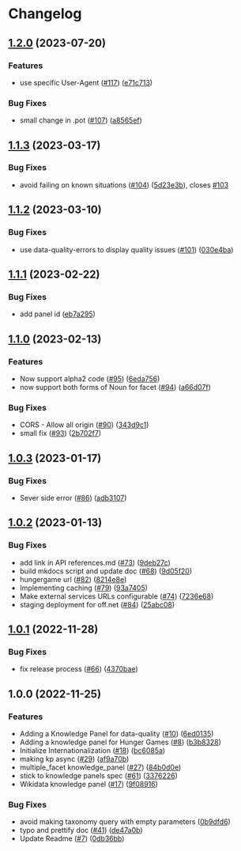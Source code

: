 # Changelog

## [1.2.0](https://github.com/openfoodfacts/facets-knowledge-panels/compare/v1.1.3...v1.2.0) (2023-07-20)


### Features

* use specific User-Agent ([#117](https://github.com/openfoodfacts/facets-knowledge-panels/issues/117)) ([e71c713](https://github.com/openfoodfacts/facets-knowledge-panels/commit/e71c71364ad008cabfb4f1772943b038f519dc7a))


### Bug Fixes

* small change in .pot ([#107](https://github.com/openfoodfacts/facets-knowledge-panels/issues/107)) ([a8565ef](https://github.com/openfoodfacts/facets-knowledge-panels/commit/a8565ef51df3611f152a77a46ecd0e64db34163a))

## [1.1.3](https://github.com/openfoodfacts/facets-knowledge-panels/compare/v1.1.2...v1.1.3) (2023-03-17)


### Bug Fixes

* avoid failing on known situations ([#104](https://github.com/openfoodfacts/facets-knowledge-panels/issues/104)) ([5d23e3b](https://github.com/openfoodfacts/facets-knowledge-panels/commit/5d23e3ba5d812af9bbe621f5e2f6f13396c3d7a5)), closes [#103](https://github.com/openfoodfacts/facets-knowledge-panels/issues/103)

## [1.1.2](https://github.com/openfoodfacts/facets-knowledge-panels/compare/v1.1.1...v1.1.2) (2023-03-10)


### Bug Fixes

* use data-quality-errors to display quality issues ([#101](https://github.com/openfoodfacts/facets-knowledge-panels/issues/101)) ([030e4ba](https://github.com/openfoodfacts/facets-knowledge-panels/commit/030e4ba289e17968fee6347ccf086518cbac86c3))

## [1.1.1](https://github.com/openfoodfacts/facets-knowledge-panels/compare/v1.1.0...v1.1.1) (2023-02-22)


### Bug Fixes

* add panel id ([eb7a295](https://github.com/openfoodfacts/facets-knowledge-panels/commit/eb7a2950ba05d69e324abba4207375d8938bad66))

## [1.1.0](https://github.com/openfoodfacts/facets-knowledge-panels/compare/v1.0.3...v1.1.0) (2023-02-13)


### Features

* Now support alpha2 code ([#95](https://github.com/openfoodfacts/facets-knowledge-panels/issues/95)) ([6eda756](https://github.com/openfoodfacts/facets-knowledge-panels/commit/6eda756eca7703f9cf0e1a7fad9cf868366df12d))
* now support both forms of Noun for facet ([#94](https://github.com/openfoodfacts/facets-knowledge-panels/issues/94)) ([a66d07f](https://github.com/openfoodfacts/facets-knowledge-panels/commit/a66d07f6c6070dc5f0a113070040a971650289c0))


### Bug Fixes

* CORS - Allow all origin ([#90](https://github.com/openfoodfacts/facets-knowledge-panels/issues/90)) ([343d9c1](https://github.com/openfoodfacts/facets-knowledge-panels/commit/343d9c1f547b4dc4acc724fbfa84ad3ffe666eb4))
* small fix ([#93](https://github.com/openfoodfacts/facets-knowledge-panels/issues/93)) ([2b702f7](https://github.com/openfoodfacts/facets-knowledge-panels/commit/2b702f7a236abf1ca5b3a5de28c17d3b982021f7))

## [1.0.3](https://github.com/openfoodfacts/facets-knowledge-panels/compare/v1.0.2...v1.0.3) (2023-01-17)


### Bug Fixes

* Sever side error ([#86](https://github.com/openfoodfacts/facets-knowledge-panels/issues/86)) ([adb3107](https://github.com/openfoodfacts/facets-knowledge-panels/commit/adb3107cdae79b168b33e197db3f13372b0e5543))

## [1.0.2](https://github.com/openfoodfacts/facets-knowledge-panels/compare/v1.0.1...v1.0.2) (2023-01-13)


### Bug Fixes

* add link in API references.md ([#73](https://github.com/openfoodfacts/facets-knowledge-panels/issues/73)) ([9deb27c](https://github.com/openfoodfacts/facets-knowledge-panels/commit/9deb27cd252d9f89c293b2e9061bd513bf9f360a))
* build mkdocs script and update doc ([#68](https://github.com/openfoodfacts/facets-knowledge-panels/issues/68)) ([9d05f20](https://github.com/openfoodfacts/facets-knowledge-panels/commit/9d05f20e0cdf94d73a1fe42214d1a07da7216302))
* hungergame url ([#82](https://github.com/openfoodfacts/facets-knowledge-panels/issues/82)) ([8214e8e](https://github.com/openfoodfacts/facets-knowledge-panels/commit/8214e8ee562f54b2efaed833c53e9713665f7260))
* Implementing caching ([#79](https://github.com/openfoodfacts/facets-knowledge-panels/issues/79)) ([93a7405](https://github.com/openfoodfacts/facets-knowledge-panels/commit/93a740549a65b793fc3a8db8fc33b7b196df5a1f))
* Make external services URLs configurable ([#74](https://github.com/openfoodfacts/facets-knowledge-panels/issues/74)) ([7236e68](https://github.com/openfoodfacts/facets-knowledge-panels/commit/7236e6850dbce36329a5d9e61e91b8401f65ea7c))
* staging deployment for off.net ([#84](https://github.com/openfoodfacts/facets-knowledge-panels/issues/84)) ([25abc08](https://github.com/openfoodfacts/facets-knowledge-panels/commit/25abc08bc097fd12503bcf3d05e13a63d3e234da))

## [1.0.1](https://github.com/openfoodfacts/facets-knowledge-panels/compare/v1.0.0...v1.0.1) (2022-11-28)


### Bug Fixes

* fix release process ([#66](https://github.com/openfoodfacts/facets-knowledge-panels/issues/66)) ([4370bae](https://github.com/openfoodfacts/facets-knowledge-panels/commit/4370bae0fbdc05aee7e03ff8b9917abcde725b52))

## 1.0.0 (2022-11-25)


### Features

* Adding a Knowledge Panel for data-quality ([#10](https://github.com/openfoodfacts/facets-knowledge-panels/issues/10)) ([6ed0135](https://github.com/openfoodfacts/facets-knowledge-panels/commit/6ed013545e416bbc1b77a044efedea7e8726914f))
* Adding a knowledge panel for Hunger Games ([#8](https://github.com/openfoodfacts/facets-knowledge-panels/issues/8)) ([b3b8328](https://github.com/openfoodfacts/facets-knowledge-panels/commit/b3b8328c738a4d0b0dbbbcc1a9e9748178928cce))
* Initialize Internationalization ([#18](https://github.com/openfoodfacts/facets-knowledge-panels/issues/18)) ([bc6085a](https://github.com/openfoodfacts/facets-knowledge-panels/commit/bc6085aab97624502306cd4b3b55b9d351aa03c4))
* making kp async ([#29](https://github.com/openfoodfacts/facets-knowledge-panels/issues/29)) ([af9a70b](https://github.com/openfoodfacts/facets-knowledge-panels/commit/af9a70b1a2095fcfb4ebdb83b7255edf114a413b))
* multiple_facet knowledge_panel ([#27](https://github.com/openfoodfacts/facets-knowledge-panels/issues/27)) ([84b0d0e](https://github.com/openfoodfacts/facets-knowledge-panels/commit/84b0d0ec875253bc6ac4ac8df6077b8ed6e77149))
* stick to knowledge panels spec ([#61](https://github.com/openfoodfacts/facets-knowledge-panels/issues/61)) ([3376226](https://github.com/openfoodfacts/facets-knowledge-panels/commit/3376226f27069e71ce0bb71b69906530e3409df9))
* Wikidata knowledge panel ([#17](https://github.com/openfoodfacts/facets-knowledge-panels/issues/17)) ([9f08916](https://github.com/openfoodfacts/facets-knowledge-panels/commit/9f08916406a4e997b5a66e8affd4ea09a8650a1a))


### Bug Fixes

* avoid making taxonomy query with empty parameters ([0b9dfd6](https://github.com/openfoodfacts/facets-knowledge-panels/commit/0b9dfd6d1621afa70ffed5a0f15daadb1a1d9748))
* typo and prettify doc ([#41](https://github.com/openfoodfacts/facets-knowledge-panels/issues/41)) ([de47a0b](https://github.com/openfoodfacts/facets-knowledge-panels/commit/de47a0b3c21d9503fda961a669b358f0491f1165))
* Update Readme ([#7](https://github.com/openfoodfacts/facets-knowledge-panels/issues/7)) ([0db36bb](https://github.com/openfoodfacts/facets-knowledge-panels/commit/0db36bb1690d4a39cb5df49e37159c87f0204797))
